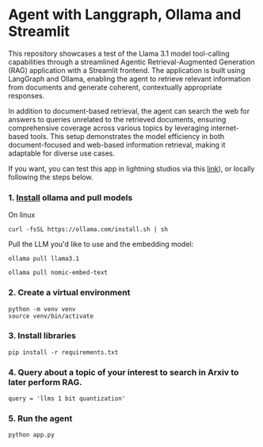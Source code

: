 # Agent with Langgraph, Ollama and Streamlit

This repository showcases a test of the Llama 3.1 model tool-calling capabilities through a streamlined Agentic Retrieval-Augmented Generation (RAG) application with a Streamlit frontend. The application is built using LangGraph and Ollama, enabling the agent to retrieve relevant information from documents and generate coherent, contextually appropriate responses.

In addition to document-based retrieval, the agent can search the web for answers to queries unrelated to the retrieved documents, ensuring comprehensive coverage across various topics by leveraging internet-based tools. This setup demonstrates the model efficiency in both document-focused and web-based information retrieval, making it adaptable for diverse use cases.

If you want, you can test this app in lightning studios via this [link]([https://lightning.ai/maxidiazbattan/studios/langgraph-agenticrag-with-streamlit)), or locally following the steps below.

### 1. [Install](https://github.com/ollama/ollama?tab=readme-ov-file) ollama and pull models

On linux
```shell
curl -fsSL https://ollama.com/install.sh | sh
```

Pull the LLM you'd like to use and the embedding model:

```shell
ollama pull llama3.1

ollama pull nomic-embed-text
```

### 2. Create a virtual environment

```shell
python -m venv venv
source venv/bin/activate
```

### 3. Install libraries

```shell
pip install -r requirements.txt
```

### 4. Query about a topic of your interest to search in Arxiv to later perform RAG.
```shell
query = 'llms 1 bit quantization'
```

### 5. Run the agent

```shell
python app.py
```
